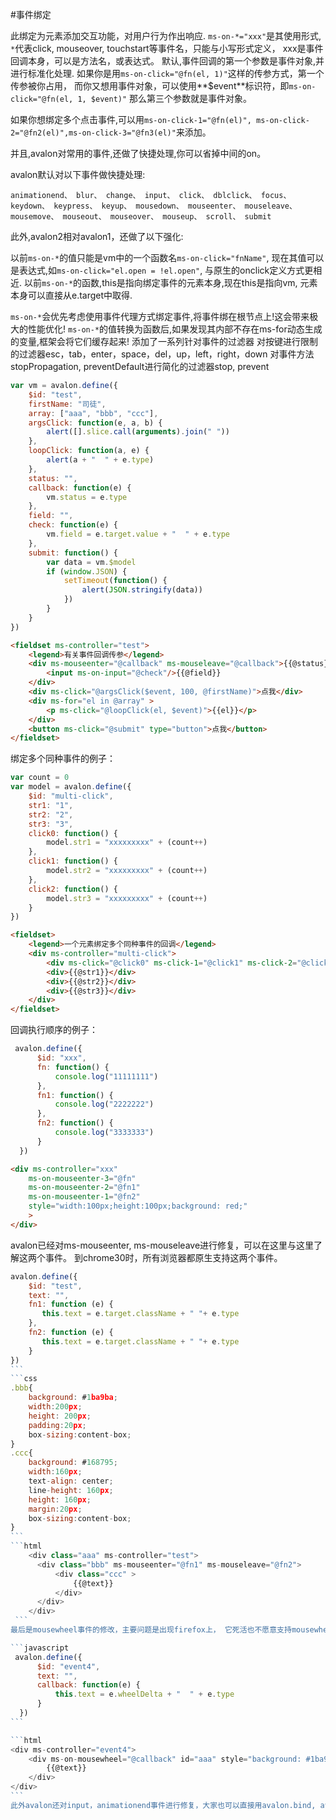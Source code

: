 #事件绑定

此绑定为元素添加交互功能，对用户行为作出响应. `ms-on-*="xxx"`是其使用形式,
`*`代表click, mouseover, touchstart等事件名，只能与小写形式定义，
 xxx是事件回调本身，可以是方法名，或表达式。 
默认,事件回调的第一个参数是事件对象,并进行标准化处理.
如果你是用`ms-on-click="@fn(el, 1)"`这样的传参方式，第一个传参被你占用，
而你又想用事件对象，可以使用**$event**标识符，即`ms-on-click="@fn(el, 1, $event)"` 
那么第三个参数就是事件对象。

如果你想绑定多个点击事件,可以用`ms-on-click-1="@fn(el)",
 ms-on-click-2="@fn2(el)",ms-on-click-3="@fn3(el)"`来添加。

并且,avalon对常用的事件,还做了快捷处理,你可以省掉中间的on。

avalon默认对以下事件做快捷处理:
```
animationend、 blur、 change、 input、 click、 dblclick、 focus、 keydown、 keypress、 keyup、 mousedown、 mouseenter、 mouseleave、 mousemove、 mouseout、 mouseover、 mouseup、 scroll、 submit
```
此外,avalon2相对avalon1，还做了以下强化:

以前`ms-on-*`的值只能是vm中的一个函数名`ms-on-click="fnName"`, 现在其值可以是表达式,如`ms-on-click="el.open = !el.open"`, 与原生的onclick定义方式更相近.
以前`ms-on-*`的函数,this是指向绑定事件的元素本身,现在this是指向vm, 元素本身可以直接从e.target中取得.

`ms-on-*`会优先考虑使用事件代理方式绑定事件,将事件绑在根节点上!这会带来极大的性能优化!
`ms-on-*`的值转换为函数后,如果发现其内部不存在ms-for动态生成的变量,框架会将它们缓存起来!
添加了一系列针对事件的过滤器
对按键进行限制的过滤器esc，tab，enter，space，del，up，left，right，down
对事件方法stopPropagation, preventDefault进行简化的过滤器stop, prevent

```javascript
var vm = avalon.define({
    $id: "test",
    firstName: "司徒",
    array: ["aaa", "bbb", "ccc"],
    argsClick: function(e, a, b) {
        alert([].slice.call(arguments).join(" "))
    },
    loopClick: function(a, e) {
        alert(a + "  " + e.type)
    },
    status: "",
    callback: function(e) {
        vm.status = e.type
    },
    field: "",
    check: function(e) {
        vm.field = e.target.value + "  " + e.type
    },
    submit: function() {
        var data = vm.$model
        if (window.JSON) {
            setTimeout(function() {
                alert(JSON.stringify(data))
            })
        }
    }
})
```

```html
<fieldset ms-controller="test">
    <legend>有关事件回调传参</legend>
    <div ms-mouseenter="@callback" ms-mouseleave="@callback">{{@status}}<br/>
        <input ms-on-input="@check"/>{{@field}}
    </div>
    <div ms-click="@argsClick($event, 100, @firstName)">点我</div>
    <div ms-for="el in @array" >
        <p ms-click="@loopClick(el, $event)">{{el}}</p>
    </div>
    <button ms-click="@submit" type="button">点我</button>
</fieldset>
```

绑定多个同种事件的例子：
```javascript
var count = 0
var model = avalon.define({
    $id: "multi-click",
    str1: "1",
    str2: "2",
    str3: "3",
    click0: function() {
        model.str1 = "xxxxxxxxx" + (count++)
    },
    click1: function() {
        model.str2 = "xxxxxxxxx" + (count++)
    },
    click2: function() {
        model.str3 = "xxxxxxxxx" + (count++)
    }
})
```

```html
<fieldset>
    <legend>一个元素绑定多个同种事件的回调</legend>
    <div ms-controller="multi-click">
        <div ms-click="@click0" ms-click-1="@click1" ms-click-2="@click2" >请点我</div>
        <div>{{@str1}}</div>
        <div>{{@str2}}</div>
        <div>{{@str3}}</div>
    </div>
</fieldset>
```
回调执行顺序的例子：
```javascript
 avalon.define({
      $id: "xxx",
      fn: function() {
          console.log("11111111")
      },
      fn1: function() {
          console.log("2222222")
      },
      fn2: function() {
          console.log("3333333")
      }
  })
```
```html
<div ms-controller="xxx" 
    ms-on-mouseenter-3="@fn"
    ms-on-mouseenter-2="@fn1"
    ms-on-mouseenter-1="@fn2"
    style="width:100px;height:100px;background: red;"
    >
</div>
```

avalon已经对ms-mouseenter, ms-mouseleave进行修复，可以在这里与这里了解这两个事件。 到chrome30时，所有浏览器都原生支持这两个事件。

````javascript
avalon.define({
    $id: "test",
    text: "",
    fn1: function (e) {
       this.text = e.target.className + " "+ e.type
    },
    fn2: function (e) {
       this.text = e.target.className + " "+ e.type
    }
})
```
```css
.bbb{
    background: #1ba9ba;
    width:200px;
    height: 200px;
    padding:20px;
    box-sizing:content-box;
}
.ccc{
    background: #168795;
    width:160px;
    text-align: center;
    line-height: 160px;
    height: 160px;
    margin:20px;
    box-sizing:content-box;
}
```
```html
    <div class="aaa" ms-controller="test">
      <div class="bbb" ms-mouseenter="@fn1" ms-mouseleave="@fn2">
          <div class="ccc" >
              {{@text}}
          </div>
      </div>
    </div>
 ```
最后是mousewheel事件的修改，主要问题是出现firefox上， 它死活也不愿意支持mousewheel，在avalon里是用DOMMouseScroll或wheel实现模拟的。 我们在事件对象通过wheelDelta属性是否为正数判定它在向上滚动。

```javascript
 avalon.define({
      $id: "event4",
      text: "",
      callback: function(e) {
          this.text = e.wheelDelta + "  " + e.type
      }
  })
```

```html
<div ms-controller="event4">
    <div ms-on-mousewheel="@callback" id="aaa" style="background: #1ba9ba;width:200px;height: 200px;">
        {{@text}}
    </div>
</div>
```
此外avalon还对input，animationend事件进行修复，大家也可以直接用avalon.bind, avalon.fn.bind来绑定这些事件。但建议都用ms-on绑定来处理。

